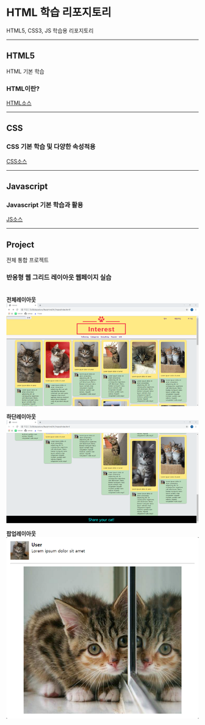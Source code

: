 # HTML 학습 리포지토리
HTML5, CSS3, JS 학습용 리포지토리

------------

## HTML5
HTML 기본 학습


### HTML이란?


[HTML소스](https://github.com/zizi0308/StudyHtml/tree/main/01_HTML)

---------------

## CSS

### CSS 기본 학습 및 다양한 속성적용

[CSS소스](https://github.com/zizi0308/StudyHtml/tree/main/02_CSS)

----------------

## Javascript

### Javascript 기본 학습과 활용

[JS소스](https://github.com/zizi0308/StudyHtml/tree/main/03_JavaScript)

----------------

## Project
전체 통합 프로젝트

### 반응형 웹 그리드 레이아웃 웹페이지 실습<br/><br/>

__전체레이아웃__ <br/>
![결과1](https://github.com/zizi0308/StudyHtml/blob/main/ref_image/result01.png "전체 레이아웃")


__하단레이아웃__<br/>
![결과2](https://github.com/zizi0308/StudyHtml/blob/main/ref_image/Result03.png "하단 레이아웃")


__팝업레이아웃__<br/>
![결과3](https://github.com/zizi0308/StudyHtml/blob/main/ref_image/result02.png "팝업 레이아웃")


